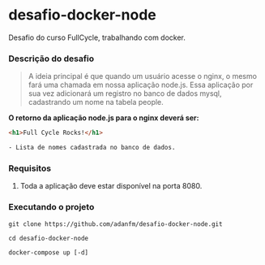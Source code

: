 # desafio-docker-node
Desafio do curso FullCycle, trabalhando com docker.

### Descrição do desafio
> A ideia principal é que quando um usuário acesse o nginx, o mesmo fará uma chamada em nossa aplicação node.js. Essa aplicação por sua vez adicionará um registro no banco de dados mysql, cadastrando um nome na tabela people.

__O retorno da aplicação node.js para o nginx deverá ser:__
```html
<h1>Full Cycle Rocks!</h1>

- Lista de nomes cadastrada no banco de dados.
```

### Requisitos
1. Toda a aplicação deve estar disponível na porta 8080.

  
### Executando o projeto
```
git clone https://github.com/adanfm/desafio-docker-node.git

cd desafio-docker-node

docker-compose up [-d]
```